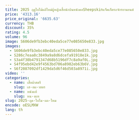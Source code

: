 ```yaml
---
title: 2025 ฤดูใบไม้ผลิใหม่ผู้หญิงเสื้อนักบินหนังคอSheepskinแจ็คเก็ตรถจักรยานยนต์
price: '4313.16'
price_original: '6635.63'
currency: THB
discount: 35%
rating: 4.5
volume: 96
image: S606de9fb3ebc40eda5ce77e085650e833.jpg
images:
  - S606de9fb3ebc40eda5ce77e085650e833.jpg
  - S286c7eaa8c3849a9a8d6dcefa91918e1k.jpg
  - S3a4f30b4791347d68b5196df7c8a9af0L.jpg
  - S4f95ebd42e9f4563bd706a8982eb63b6V.jpg
  - S6f2087092df1429da5d6f46d503a8971i.jpg
video: ''
categories:
  - name: เสื้อผ้าสตรี
    slug: เส-อผ-าสตร
  - name: หนังแท้
    slug: หน-งแท
slug: 2025-ฤด-ใบไม-ผล-ใหม
encode: oESLMXW
lang: th
---
```

  